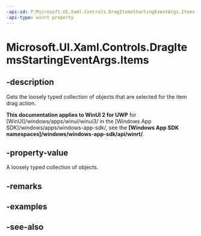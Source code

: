 ```yaml
---
-api-id: P:Microsoft.UI.Xaml.Controls.DragItemsStartingEventArgs.Items
-api-type: winrt property
---
```


<!-- Property syntax
public Windows.Foundation.Collections.IVector<object> Items { get; }
-->

# Microsoft.UI.Xaml.Controls.DragItemsStartingEventArgs.Items

## -description
Gets the loosely typed collection of objects that are selected for the item drag action.

**This documentation applies to WinUI 2 for UWP** for [WinUI]/windows/apps/winui/winui3/ in the [Windows App SDK]/windows/apps/windows-app-sdk/, see the **[Windows App SDK namespaces]/windows/windows-app-sdk/api/winrt/**.

## -property-value
A loosely typed collection of objects.

## -remarks

## -examples

## -see-also

